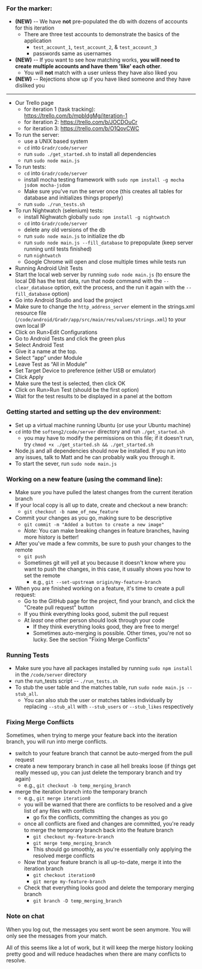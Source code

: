 ### For the marker:
- **(NEW)** -- We have **not** pre-populated the db with dozens of accounts for this iteration
    - There are three test accounts to demonstrate the basics of the application
        - `test_account_1`, `test_account_2`, & `test_account_3`
        - passwords same as usernames
- **(NEW)** -- If you want to see how matching works, **you will need to create multiple accounts and have them 'like' each other**.
    - You will **not** match with a user unless they have also liked you
- **(NEW)** -- Rejections show up if you have liked someone and they have disliked you

---
- Our Trello page
    - for iteration 1 (task tracking): https://trello.com/b/mpbIdgMg/iteration-1
    - for iteration 2: https://trello.com/b/JOCDOuCr
    - for iteration 3: https://trello.com/b/O1QovCWC
- To run the server:
    - use a UNIX based system
    - `cd` into `Gradr/code/server`
    - run `sudo ./get_started.sh` to install all dependencies
    - run `sudo node main.js`
- To run tests:
    - `cd` into `Gradr/code/server`
    - install mocha testing framework with `sudo npm install -g mocha jsdom mocha-jsdom`
    - Make sure you've run the server once (this creates all tables for database and initializes things properly)
    - run `sudo ./run_tests.sh`
- To run Nightwatch (selenium) tests:
    - install Nighwatch globally `sudo npm install -g nightwatch`
    - `cd` into `Gradr/code/server`
    - delete any old versions of the db
    - run `sudo node main.js` to initialize the db
    - run `sudo node main.js --fill_database` to prepopulate (keep server running until tests finished)
    - run `nightwatch`
    - Google Chrome will open and close multiple times while tests run
- Running Android Unit Tests
 - Start the local web server by running `sudo node main.js` (to ensure the local DB has the test data, run that node command with the `--clear_database` option, exit the process, and the run it again with the `--fill_database` option)
 - Go into Android Studio and load the project
 - Make sure to change the `http_address_server` element in the strings.xml resource file (`/code/android/Gradr/app/src/main/res/values/strings.xml`) to your own local IP
 - Click on Run>Edit Configurations
 - Go to Android Tests and click the green plus
 - Select Android Test
 - Give it a name at the top.
 - Select “app” under Module
 - Leave Test as “All in Module”
 - Set Target Device to preference (either USB or emulator)
 - Click Apply
 - Make sure the test is selected, then click OK
 - Click on Run>Run Test (should be the first option)
 - Wait for the test results to be displayed in a panel at the bottom

### Getting started and setting up the dev environment:
- Set up a virtual machine running Ubuntu (or use your Ubuntu machine)
- `cd` into the `softeng2/code/server` directory and run `./get_started.sh`
    - you may have to modify the permissions on this file; if it doesn't run, try `chmod +x ./get_started.sh && ./get_started.sh`
- Node.js and all dependencies should now be installed. If you run into any issues, talk to Matt and he can probably walk you through it.
- To start the sever, run `sudo node main.js`

### Working on a new feature (using the command line):
- Make sure you have pulled the latest changes from the current iteration branch
- If your local copy is all up to date, create and checkout a new branch:
    - `git checkout -b name_of_new_feature`
- Commit your changes as you go, making sure to be descriptive
  - `git commit -m "Added a button to create a new image"`
  - _Note_: You can make breaking changes in feature branches, having more history is better!
- After you've made a few commits, be sure to push your changes to the remote
  - `git push`
  - Sometimes git will yell at you because it doesn't know where you want to push the changes, in this case, it usually shows you how to set the remote
    - e.g., `git --set-upstream origin/my-feature-branch`
- When you are finished working on a feature, it's time to create a pull request:
  - Go to the GitHub page for the project, find your branch, and click the "Create pull request" button
  - If you think everything looks good, submit the pull request
  - At *least* one other person should look through your code
    - If they think everything looks good, they are free to merge!
    - Sometimes auto-merging is possible. Other times, you're not so lucky. See the section "Fixing Merge Conflicts"

### Running Tests
- Make sure you have all packages installed by running `sudo npm install` in the `/code/server` directory
- run the run_tests script -- `./run_tests.sh`
- To stub the user table and the matches table, run `sudo node main.js --stub_all`.
  - You can also stub the user or matches tables individually by replacing `--stub_all` with `--stub_users` or `--stub_likes` respectively
    
### Fixing Merge Conflicts
Sometimes, when trying to merge your feature back into the iteration branch, you will run into merge conflicts.

- switch to your feature branch that cannot be auto-merged from the pull request
- create a new temporary branch in case all hell breaks loose (if things get really messed up, you can just delete the temporary branch and try again)
  - e.g., `git checkout -b temp_merging_branch`
- merge the iteration branch into the temporary branch
  - e.g., `git merge iteration0`
  - you will be warned that there are conflicts to be resolved and a give list of any files with conflicts
    - go fix the conflicts, committing the changes as you go
  - once all conflicts are fixed and changes are committed, you're ready to merge the temporary branch back into the feature branch
    - `git checkout my-feature-branch`
    - `git merge temp_merging_branch`
    - This should go smoothly, as you're essentially only applying the resolved merge conflicts
  - Now that your feature branch is all up-to-date, merge it into the iteration branch
    - `git checkout iteration0`
    - `git merge my-feature-branch`
  - Check that everything looks good and delete the temporary merging branch
    - `git branch -D temp_merging_branch`

### Note on chat
When you log out, the messages you sent wont be seen anymore. You will only see the messages from your match.
    
All of this seems like a lot of work, but it will keep the merge history looking pretty good and will reduce headaches when there are many conflicts to resolve.
    
